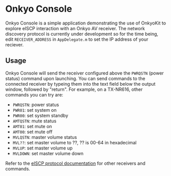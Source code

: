 # Onkyo Console

Onkyo Console is a simple application demonstrating the use of OnkyoKit to explore eISCP interaction with an Onkyo AV receiver. The network discovery protocol is currently under development so for the time being, edit `RECEIVER_ADDRESS` in `AppDelegate.m` to set the IP address of your reciever.

## Usage

Onkyo Console will send the receiver configured above the `PWRQSTN` (power status) command upon launching. You can send commands to the connected receiver by typeing them into the text field below the output window, followed by "return". For example, on a TX-NR616, other commands you can try are:

- `PWRQSTN`: power status
- `PWR01`: set system on
- `PWR00`: set system standby
- `AMTQSTN`: mute status
- `AMT01`: set mute on
- `AMT00`: set mute off
- `MVLQSTN`: master volume status
- `MVL??`: set master volume to ??, ?? is 00-64 in hexadecimal
- `MVLUP`: set master volume up
- `MVLDOWN`: set master volume down

Refer to the [eISCP protocol documentation][eiscp-protocol] for other receivers and commands.

[eiscp-protocol]:http://michael.elsdoerfer.name/onkyo/ISCP-V1.21_2011.xls "Integra Serial Communication Protocol for AV Receiver"
